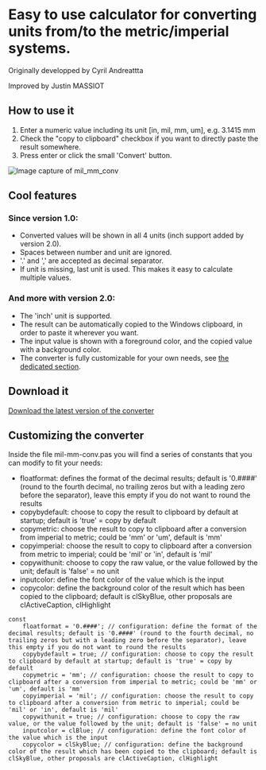 # Easy to use calculator for converting units from/to the metric/imperial systems.

Originally developped by Cyril Andreattta

Improved by Justin MASSIOT

## How to use it
  1. Enter a numeric value including its unit [in, mil, mm, um], e.g. 3.1415 mm
  1. Check the "copy to clipboard" checkbox if you want to directly paste the result somewhere.
  1. Press enter or click the small 'Convert' button.

![Image capture of mil_mm_conv](https://github.com/Altium-Designer-addons/scripts-libraries/raw/master/mil-mm-conv/mil-mm-conv.png)

## Cool features

### Since version 1.0:
* Converted values will be shown in all 4 units (inch support added by version 2.0).
* Spaces between number and unit are ignored.
* '.' and ',' are accepted as decimal separator.
* If unit is missing, last unit is used. This makes it easy to calculate multiple values.

### And more with version 2.0:
* The 'inch' unit is supported.
* The result can be automatically copied to the Windows clipboard, in order to paste it wherever you want.
* The input value is shown with a foreground color, and the copied value with a background color.
* The converter is fully customizable for your own needs, see [the dedicated section](https://github.com/Altium-Designer-addons/scripts-libraries/blob/wiki/mil_mm_conv.md#customizing-the-converter).

## Download it

[Download the latest version of the converter](https://minhaskamal.github.io/DownGit/#/home?url=https://github.com/Altium-Designer-addons/scripts-libraries/tree/master/mil-mm-conv)

## Customizing the converter

Inside the file mil-mm-conv.pas you will find a series of constants that you can modify to fit your needs:
* floatformat: defines the format of the decimal results; default is '0.####' (round to the fourth decimal, no trailing zeros but with a leading zero before the separator), leave this empty if you do not want to round the results
* copybydefault: choose to copy the result to clipboard by default at startup; default is 'true' = copy by default
* copymetric: choose the result to copy to clipboard after a conversion from imperial to metric; could be 'mm' or 'um', default is 'mm'
* copyimperial: choose the result to copy to clipboard after a conversion from metric to imperial; could be 'mil' or 'in', default is 'mil'
* copywithunit: choose to copy the raw value, or the value followed by the unit; default is 'false' = no unit
* inputcolor: define the font color of the value which is the input
* copycolor: define the background color of the result which has been copied to the clipboard; default is clSkyBlue, other proposals are clActiveCaption, clHighlight

```delphi
const
    floatformat = '0.####'; // configuration: define the format of the decimal results; default is '0.####' (round to the fourth decimal, no trailing zeros but with a leading zero before the separator), leave this empty if you do not want to round the results
    copybydefault = true; // configuration: choose to copy the result to clipboard by default at startup; default is 'true' = copy by default
    copymetric = 'mm'; // configuration: choose the result to copy to clipboard after a conversion from imperial to metric; could be 'mm' or 'um', default is 'mm'
    copyimperial = 'mil'; // configuration: choose the result to copy to clipboard after a conversion from metric to imperial; could be 'mil' or 'in', default is 'mil'
    copywithunit = true; // configuration: choose to copy the raw value, or the value followed by the unit; default is 'false' = no unit
    inputcolor = clBlue; // configuration: define the font color of the value which is the input
    copycolor = clSkyBlue; // configuration: define the background color of the result which has been copied to the clipboard; default is clSkyBlue, other proposals are clActiveCaption, clHighlight
```
